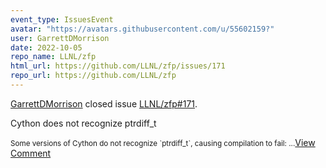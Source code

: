 ```yaml
---
event_type: IssuesEvent
avatar: "https://avatars.githubusercontent.com/u/55602159?"
user: GarrettDMorrison
date: 2022-10-05
repo_name: LLNL/zfp
html_url: https://github.com/LLNL/zfp/issues/171
repo_url: https://github.com/LLNL/zfp
---
```


<a href='https://github.com/GarrettDMorrison' target='_blank'>GarrettDMorrison</a> closed issue <a href='https://github.com/LLNL/zfp/issues/171' target='_blank'>LLNL/zfp#171</a>.

<p>Cython does not recognize ptrdiff_t</p><small>Some versions of Cython do not recognize `ptrdiff_t`, causing compilation to fail:...</small><a href='https://github.com/LLNL/zfp/issues/171' target='_blank'>View Comment</a>
